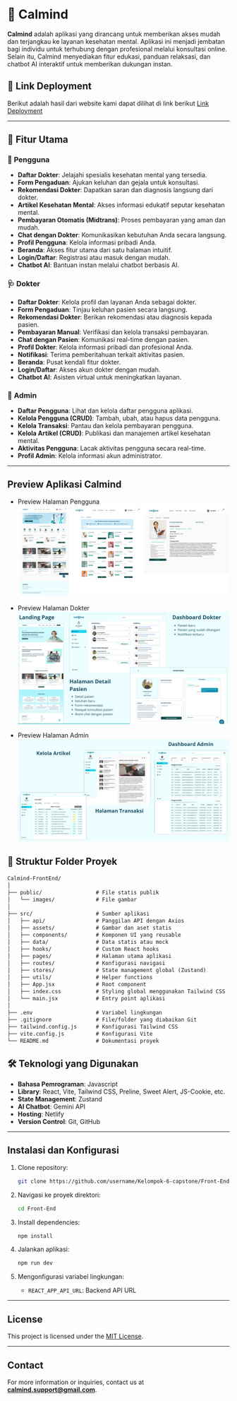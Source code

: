 # 🌟 **Calmind**  
**Calmind** adalah aplikasi yang dirancang untuk memberikan akses mudah dan terjangkau ke layanan kesehatan mental. Aplikasi ini menjadi jembatan bagi individu untuk terhubung dengan profesional melalui konsultasi online. Selain itu, Calmind menyediakan fitur edukasi, panduan relaksasi, dan chatbot AI interaktif untuk memberikan dukungan instan.

## 📜 Link Deployment

Berikut adalah hasil dari website kami dapat dilihat di link berikut
[Link Deployment](https://calmind6.netlify.app/)

---

## 🎯 **Fitur Utama**

### 👤 **Pengguna**
- **Daftar Dokter**: Jelajahi spesialis kesehatan mental yang tersedia.
- **Form Pengaduan**: Ajukan keluhan dan gejala untuk konsultasi.
- **Rekomendasi Dokter**: Dapatkan saran dan diagnosis langsung dari dokter.
- **Artikel Kesehatan Mental**: Akses informasi edukatif seputar kesehatan mental.
- **Pembayaran Otomatis (Midtrans)**: Proses pembayaran yang aman dan mudah.
- **Chat dengan Dokter**: Komunikasikan kebutuhan Anda secara langsung.
- **Profil Pengguna**: Kelola informasi pribadi Anda.
- **Beranda**: Akses fitur utama dari satu halaman intuitif.
- **Login/Daftar**: Registrasi atau masuk dengan mudah.
- **Chatbot AI**: Bantuan instan melalui chatbot berbasis AI.

### 🩺 **Dokter**
- **Daftar Dokter**: Kelola profil dan layanan Anda sebagai dokter.
- **Form Pengaduan**: Tinjau keluhan pasien secara langsung.
- **Rekomendasi Dokter**: Berikan rekomendasi atau diagnosis kepada pasien.
- **Pembayaran Manual**: Verifikasi dan kelola transaksi pembayaran.
- **Chat dengan Pasien**: Komunikasi real-time dengan pasien.
- **Profil Dokter**: Kelola informasi pribadi dan profesional Anda.
- **Notifikasi**: Terima pemberitahuan terkait aktivitas pasien.
- **Beranda**: Pusat kendali fitur dokter.
- **Login/Daftar**: Akses akun dokter dengan mudah.
- **Chatbot AI**: Asisten virtual untuk meningkatkan layanan.

### 🔧 **Admin**
- **Daftar Pengguna**: Lihat dan kelola daftar pengguna aplikasi.
- **Kelola Pengguna (CRUD)**: Tambah, ubah, atau hapus data pengguna.
- **Kelola Transaksi**: Pantau dan kelola pembayaran pengguna.
- **Kelola Artikel (CRUD)**: Publikasi dan manajemen artikel kesehatan mental.
- **Aktivitas Pengguna**: Lacak aktivitas pengguna secara real-time.
- **Profil Admin**: Kelola informasi akun administrator.

---

## **Preview Aplikasi Calmind**
- Preview Halaman Pengguna
![Preview Halaman Pengguna](https://raw.githubusercontent.com/Kelompok-6-capstone/Front-End/refs/heads/development/public/images/readme/readme-pengguna.png)

- Preview Halaman Dokter
![Preview Halaman Dokter](https://raw.githubusercontent.com/Kelompok-6-capstone/Front-End/refs/heads/development/public/images/readme/readme-dokter.png)

- Preview Halaman Admin
![Preview Halaman Admin](https://raw.githubusercontent.com/Kelompok-6-capstone/Front-End/refs/heads/development/public/images/readme/readme-admin.png)

## 📂 **Struktur Folder Proyek**

```plaintext
Calmind-FrontEnd/
│
├── public/                 # File statis publik
│   └── images/             # File gambar
│
├── src/                    # Sumber aplikasi
│   ├── api/                # Panggilan API dengan Axios
│   ├── assets/             # Gambar dan aset statis
│   ├── components/         # Komponen UI yang reusable
│   ├── data/               # Data statis atau mock
│   ├── hooks/              # Custom React hooks
│   ├── pages/              # Halaman utama aplikasi
│   ├── routes/             # Konfigurasi navigasi
│   ├── stores/             # State management global (Zustand)
│   ├── utils/              # Helper functions
│   ├── App.jsx             # Root component
│   ├── index.css           # Styling global menggunakan Tailwind CSS
│   └── main.jsx            # Entry point aplikasi
│
├── .env                    # Variabel lingkungan
├── .gitignore              # File/folder yang diabaikan Git
├── tailwind.config.js      # Konfigurasi Tailwind CSS
├── vite.config.js          # Konfigurasi Vite
└── README.md               # Dokumentasi proyek

```



## 🛠️ Teknologi yang Digunakan

- **Bahasa Pemrograman**: Javascript
- **Library**: React, Vite, Tailwind CSS, Preline, Sweet Alert, JS-Cookie, etc.
- **State Management**: Zustand
- **AI Chatbot**: Gemini API
- **Hosting**: Netlify
- **Version Control**: Git, GitHub

---

## Instalasi dan Konfigurasi

1. Clone repository:
   ```bash
   git clone https://github.com/username/Kelompok-6-capstone/Front-End.git
   ```

2. Navigasi ke proyek direktori:
   ```bash
   cd Front-End
   ```

3. Install dependencies:
   ```bash
   npm install
   ```

4. Jalankan aplikasi:
   ```bash
   npm run dev
   ```

5. Mengonfigurasi variabel lingkungan:
   - `REACT_APP_API_URL`: Backend API URL


---

## License
This project is licensed under the [MIT License](LICENSE).

---

## Contact
For more information or inquiries, contact us at **calmind.support@gmail.com**.

